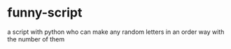 # funny-script
a script with python who can make any random letters in an order way with the number of them
